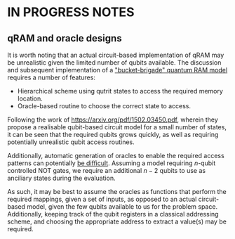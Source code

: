 # IN PROGRESS NOTES

## qRAM and oracle designs
It is worth noting that an actual circuit-based implementation of qRAM may be unrealistic given the limited number of qubits available. The discussion and subsequent implementation of a ["bucket-brigade" quantum RAM model](https://arxiv.org/pdf/0708.1879.pdf) requires a number of features:
- Hierarchical scheme using qutrit states to access the required memory location.
- Oracle-based routine to choose the correct state to access.

Following the work of https://arxiv.org/pdf/1502.03450.pdf, wherein they propose a realisable qubit-based circuit model for a small number of states, it can be seen that the required qubits grows quickly, as well as requiring potentially unrealistic qubit access routines. 

Additionally, automatic generation of oracles to enable the required access patterns can potentially [be difficult](https://arxiv.org/pdf/quant-ph/9503016.pdf). Assuming a model requiring $`n`$-qubit controlled NOT gates, we require an additional $`n-2`$ qubits to use as anciliary states during the evaluation.

As such, it may be best to assume the oracles as functions that perform the required mappings, given a set of inputs, as opposed to an actual circuit-based model, given the few qubits available to us for the problem space. Additionally, keeping track of the qubit registers in a classical addressing scheme, and choosing the appropriate address to extract a value(s) may be required.